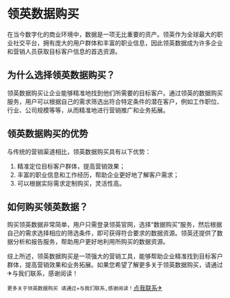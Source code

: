 # 领英数据购买

在当今数字化的商业环境中，数据是一项无比重要的资产。领英作为全球最大的职业社交平台，拥有庞大的用户群体和丰富的职业信息，因此领英数据成为许多企业和营销人员获取目标客户信息的首选资源。

## 为什么选择领英数据购买？

领英数据购买让企业能够精准地找到他们所需要的目标客户。通过领英的数据购买服务，用户可以根据自己的需求筛选出符合特定条件的潜在客户，例如工作职位、行业、公司规模等等，从而精准地进行营销推广和业务拓展。

## 领英数据购买的优势

与传统的营销渠道相比，领英数据购买具有以下优势：

1. 精准定位目标客户群体，提高营销效果；
2. 丰富的职业信息和工作经历，帮助企业更好地了解客户需求；
3. 可以根据实际需求定制购买，灵活性高。

## 如何购买领英数据？

购买领英数据非常简单，用户只需登录领英官网，选择“数据购买”服务，然后根据自己的需求选择相应的筛选条件，即可获得符合要求的数据资源。领英还提供了数据分析和报告服务，帮助用户更好地利用所购买的数据资源。

综上所述，领英数据购买是一项强大的营销工具，能够帮助企业精准找到目标客户群体，提高营销效果和业务拓展。如果您希望了解更多关于领英数据购买，请通过✈与我们联系，感谢阅读！

```更多关于领英数据购买 请通过✈与我们联系,感谢阅读！```[点我联系✈](https://us.G208.com)
